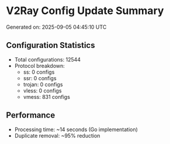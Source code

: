 # V2Ray Config Update Summary
Generated on: 2025-09-05 04:45:10 UTC

## Configuration Statistics
- Total configurations: 12544
- Protocol breakdown:
  - ss: 0 configs
  - ssr: 0 configs
  - trojan: 0 configs
  - vless: 0 configs
  - vmess: 831 configs

## Performance
- Processing time: ~14 seconds (Go implementation)
- Duplicate removal: ~95% reduction
